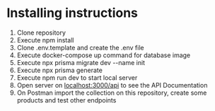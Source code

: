 # Installing instructions

1. Clone repository
2. Execute npm install
3. Clone .env.template and create the .env file
4. Execute docker-compose up command for database image
5. Execute npx prisma migrate dev --name init 
6. Execute npx prisma generate
7. Execute npm run dev to start local server
8. Open server on [localhost:3000/api](http://localhost:3000/api-docs/) to see the API Documentation
9. On Postman import the collection on this repository, create some products and test other endpoints


